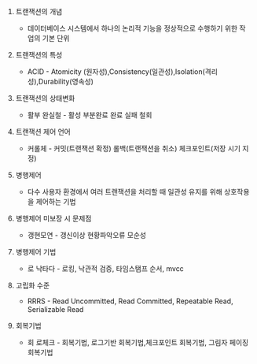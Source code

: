 1. 트랜잭션의 개념
   - 데이터베이스 시스템에서 하나의 논리적 기능을 정상적으로 수행하기 위한 작업의 기본 단위

2. 트랜잭션의 특성
   - ACID - Atomicity (원자성),Consistency(일관성),Isolation(격리성),Durability(영속성)
3. 트랜잭션의 상태변화
   - 활부 완실철 - 활성 부분완료 완료 실패 철회 
4. 트랜잭션 제어 언어
   - 커롤체 - 커밋(트랜잭션 확정) 롤백(트랜잭션을 취소) 체크포인트(저장 시기 지정)
5. 병행제어
   - 다수 사용자 환경에서 여러 트랜잭션을 처리할 때 일관성 유지를 위해 상호작용을 제어하는 기법

6. 병행제어 미보장 시 문제점
   - 갱현모연 - 갱신이상 현황파악오류 모순성 

7. 병행제어 기법 
   - 로 낙타다 - 로킹, 낙관적 검증, 타임스탬프 순서, mvcc

8. 고립화 수준
   -  RRRS - Read Uncommitted, Read Committed, Repeatable Read, Serializable Read

9. 회복기법
   - 회 로체크 - 회복기법, 로그기반 회복기법,체크포인트 회복기법, 그림자 페이징 회복기법 